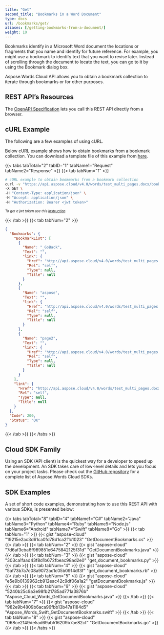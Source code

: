 ```yaml
---
title: "Get"
second_title: "Bookmarks in a Word Document"
type: docs
url: /bookmarks/get/
aliases: [/getting-bookmarks-from-a-document/]
weight: 10
---
```


Bookmarks identify in a Microsoft Word document the locations or fragments that you name and identify for future reference. For example, you might use a bookmark to identify text that you want to revise later. Instead of scrolling through the document to locate the text, you can go to it by using the Bookmark dialog box.

Aspose.Words Cloud API allows you to obtain a bookmark collection to iterate through bookmarks or for other purposes.

## REST API’s Resources

The [OpenAPI Specification](https://apireference.aspose.cloud/words/#/Bookmarks/GetBookmarks) lets you call this REST API directly from a browser.

## cURL Example

The following are a few examples of using cURL.

Below cURL example shows how to obtain bookmarks from a bookmark collection. You can download a template file of this example from [here](test_multi_pages.docx).

{{< tabs tabTotal="2" tabID="1" tabName1="Request" tabName2="Response" >}}
{{< tab tabNum="1" >}}

```bash
# cURL example to obtain bookmarks from a bookmark collection
curl -v "https://api.aspose.cloud/v4.0/words/test_multi_pages.docx/bookmarks" \
-X GET \
-H "Content-Type: application/json" \
-H "Accept: application/json" \
-H "Authorization: Bearer <jwt token>"
```

<p style="margin:0;font-size:80%;font-style:italic">To get a jwt token use this <a href="/words/getting-started/available-sdks/#curl">instruction</a></p>

{{< /tab >}}
{{< tab tabNum="2" >}}

```json
{
  "Bookmarks": {
    "BookmarkList": [
      {
        "Name": "_GoBack",
        "Text": "",
        "link": {
          "Href": "http://api.aspose.cloud/v4.0/words/test_multi_pages.docx/bookmarks/_GoBack",
          "Rel": "self",
          "Type": null,
          "Title": null
        }
      },
      {
        "Name": "aspose",
        "Text": "",
        "link": {
          "Href": "http://api.aspose.cloud/v4.0/words/test_multi_pages.docx/bookmarks/aspose",
          "Rel": "self",
          "Type": null,
          "Title": null
        }
      },
      {
        "Name": "page2",
        "Text": "",
        "link": {
          "Href": "http://api.aspose.cloud/v4.0/words/test_multi_pages.docx/bookmarks/page2",
          "Rel": "self",
          "Type": null,
          "Title": null
        }
      }
    ],
    "link": {
      "Href": "http://api.aspose.cloud/v4.0/words/test_multi_pages.docx/bookmarks",
      "Rel": "self",
      "Type": null,
      "Title": null
    }
  },
  "Code": 200,
  "Status": "OK"
}
```

{{< /tab >}}
{{< /tabs >}}

## Cloud SDK Family

Using an SDK (API client) is the quickest way for a developer to speed up the development. An SDK takes care of low-level details and lets you focus on your project tasks. Please check out the [GitHub repository](https://github.com/aspose-words-cloud) for a complete list of Aspose.Words Cloud SDKs.

## SDK Examples

A set of short code examples, demonstrating how to use this REST API with various SDKs, is presented below:

{{< tabs tabTotal="8" tabID="4" tabName1="C#" tabName2="Java" tabName3="Python" tabName4="Ruby" tabName5="Node.js" tabName6="Android" tabName7="Swift" tabName8="Go" >}}
{{< tab tabNum="1" >}}
{{< gist "aspose-cloud" "19215e2ac3d61ca0fd78d1ca2f1c1023" "GetDocumentBookmarks.cs" >}}
{{< /tab >}}
{{< tab tabNum="2" >}}
{{< gist "aspose-cloud" "7d6af3eba6f989851e6475842125f31d" "GetDocumentBookmarks.java" >}}
{{< /tab >}}
{{< tab tabNum="3" >}}
{{< gist "aspose-cloud" "303ca1faad43f8d1b672fbeac98ad2e0" "get_document_bookmarks.py" >}}
{{< /tab >}}
{{< tab tabNum="4" >}}
{{< gist "aspose-cloud" "5af73b7a7c08a9072ac1c05b0914df3f" "get_document_bookmarks.rb" >}}
{{< /tab >}}
{{< tab tabNum="5" >}}
{{< gist "aspose-cloud" "e5e9b0139962cb912eac42c9df06a1a2" "getDocumentBookmarks.js" >}}
{{< /tab >}}
{{< tab tabNum="6" >}}
{{< gist "aspose-cloud" "5240b25c9a3e98fb21785ad771a3876b" "Aspose_Cloud_Words_GetDocumentBookmarks.java" >}}
{{< /tab >}}
{{< tab tabNum="7" >}}
{{< gist "aspose-cloud" "982e9b4809b6aca96fbb13b47a1184d5" "Aspose_Words_Swift_GetDocumentBookmarks.swift" >}}
{{< /tab >}}
{{< tab tabNum="8" >}}
{{< gist "aspose-cloud" "068ce2149de5ad69ab516209b7ae82cf" "GetDocumentBookmarks.go" >}}
{{< /tab >}}
{{< /tabs >}}

